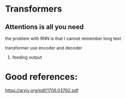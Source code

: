 # Transformers

## Attentions is all you need
the problem with RNN is that I cannot remember long text

transformer use encoder and decoder

1. feeding output



# Good references:
https://arxiv.org/pdf/1706.03762.pdf
